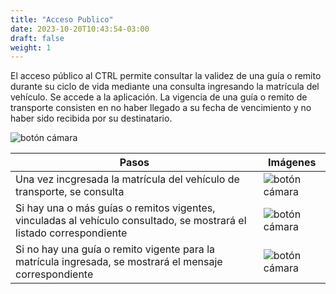 ```yaml
---
title: "Acceso Publico"
date: 2023-10-20T10:43:54-03:00
draft: false
weight: 1
---
```


El acceso público al CTRL permite consultar la validez de una guía o remito durante su ciclo de vida mediante una consulta ingresando la matrícula del vehículo. Se accede a la aplicación. La vigencia de una guía o remito de transporte consisten en no haber llegado a su fecha de vencimiento y no haber sido recibida por su destinatario.

![botón cámara](../images/acceso_publico.png)


| Pasos                     | Imágenes                                |
| ------------------------- | --------------------------------------- |
| Una vez incgresada la matrícula del vehículo de transporte, se consulta | ![botón cámara](../images/btn_buscar.png) |
| Si hay una o más guías o remitos vigentes, vinculadas al vehículo consultado, se mostrará el listado correspondiente | ![botón cámara](../images/list_guias_acceso_pub.png) |
| Si no hay una guía o remito vigente para la matrícula ingresada, se mostrará el mensaje correspondiente | ![botón cámara](../images/msg_no_acceso_pub.png) |